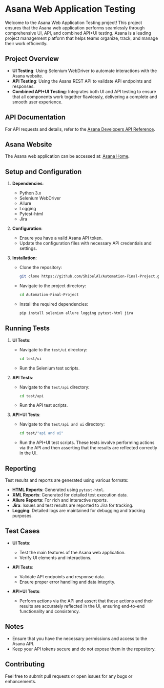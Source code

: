 # Asana Web Application Testing

Welcome to the Asana Web Application Testing project! This project ensures that the Asana web application performs seamlessly through comprehensive UI, API, and combined API+UI testing. Asana is a leading project management platform that helps teams organize, track, and manage their work efficiently.

## Project Overview

- **UI Testing**: Using Selenium WebDriver to automate interactions with the Asana website.
- **API Testing**: Using the Asana REST API to validate API endpoints and responses.
- **Combined API+UI Testing**: Integrates both UI and API testing to ensure that all components work together flawlessly, delivering a complete and smooth user experience.

## API Documentation

For API requests and details, refer to the [Asana Developers API Reference](https://developers.asana.com/reference/rest-api-reference).

## Asana Website

The Asana web application can be accessed at: [Asana Home](https://app.asana.com/0/home/1207971857090891).

## Setup and Configuration

1. **Dependencies**:
   - Python 3.x
   - Selenium WebDriver
   - Allure
   - Logging
   - Pytest-html
   - Jira


2. **Configuration**:
   - Ensure you have a valid Asana API token.
   - Update the configuration files with necessary API credentials and settings.

3. **Installation**:
   - Clone the repository:
     ```bash
     git clone https://github.com/ShibelAl/Automation-Final-Project.git
     ```
   - Navigate to the project directory:
     ```bash
     cd Automation-Final-Project
     ```
   - Install the required dependencies:
     ```bash
     pip install selenium allure logging pytest-html jira
     ```

## Running Tests

1. **UI Tests**:
   - Navigate to the `test/ui` directory:
     ```bash
     cd test/ui
     ```
   - Run the Selenium test scripts.

2. **API Tests**:
   - Navigate to the `test/api` directory:
     ```bash
     cd test/api
     ```
   - Run the API test scripts.

3. **API+UI Tests**:
   - Navigate to the `test/api and ui` directory:
     ```bash
     cd test/"api and ui"
     ```
   - Run the API+UI test scripts. These tests involve performing actions via the API and then asserting that the results are reflected correctly in the UI.

## Reporting

Test results and reports are generated using various formats:
- **HTML Reports**: Generated using `pytest-html`.
- **XML Reports**: Generated for detailed test execution data.
- **Allure Reports**: For rich and interactive reports.
- **Jira**: Issues and test results are reported to Jira for tracking.
- **Logging**: Detailed logs are maintained for debugging and tracking purposes.

## Test Cases

- **UI Tests**:
  - Test the main features of the Asana web application.
  - Verify UI elements and interactions.

- **API Tests**:
  - Validate API endpoints and response data.
  - Ensure proper error handling and data integrity.

- **API+UI Tests**:
  - Perform actions via the API and assert that these actions and their results are accurately reflected in the UI, ensuring end-to-end functionality and consistency.

## Notes

- Ensure that you have the necessary permissions and access to the Asana API.
- Keep your API tokens secure and do not expose them in the repository.

## Contributing

Feel free to submit pull requests or open issues for any bugs or enhancements.
